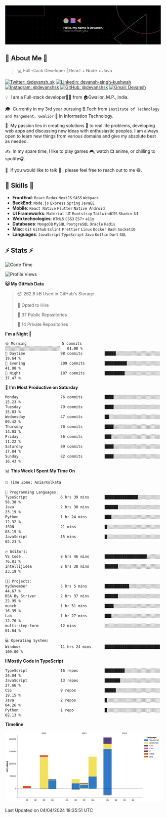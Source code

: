 ![Banner](./Devansh%20Singh%20Banner.png)

## 👋 About Me 👋

> 💻 Full-stack Developer | React + Node + Java

[![Twitter: @devansh_sk](https://img.shields.io/twitter/follow/devansh_sk?style=social)](https://twitter.com/devansh_sk)
[![Linkedin: devansh-singh-kushwah](https://img.shields.io/badge/-Devansh%20Singh%20Kushwah-blue?style=flat-square&logo=Linkedin&logoColor=white&link=https://www.linkedin.com/in/devanshsk/)](https://www.linkedin.com/in/devanshsk/)
[![Instagram: @devanshsk](https://img.shields.io/badge/-devanshsk-E4405F?style=flat-square&logo=instagram&logoColor=white)](https://instagram.com/devanshsk)
[![GitHub: @devanshsk](https://img.shields.io/github/followers/devanshsk?label=follow&style=social)](https://github.com/devanshsk)
[![Gmail: Devansh](https://img.shields.io/badge/Gmail-D14836?style=flat-square&logo=gmail&logoColor=white)](mailto:work.devanshsk@gmail.com)

💡 &nbsp;I am a Full-stack developer🧑‍💻 from 🏠Gwalior, M.P., India.

🎓 &nbsp;Currently in my 3rd year pursuing B.Tech from `Institute of Technology and Mangement, Gwalior` 🏫 in Information Technology.

🌱 &nbsp;My passion lies in creating solutions 🚩 to real life problems, developing web apps and discussing new ideas with enthusiastic peoples.
I am always open to learn new things from various domains and give my absolute best as needed.

✍️ &nbsp;In my spare time, I like to play games 🎮, watch 📺 anime, or chilling to spotify🎧.

💬 &nbsp;If you would like to talk 👋 , please feel free to reach out to me 😄.

##  🎉 Skills  🎉
- **FrontEnd**: `React` `Redux` `NextJS` `SASS` `Webpack`
- **BackEnd**: `Node.js` `Express` `Spring` `JavaEE`
- **Mobile**: `React Native` `Flutter` `Native Android`
- **UI Frameworks**: `Material-UI` `Bootstrap` `TailwindCSS` `Shadcn-UI`
- **Web technologies**: `HTML5` `CSS3` `ES7+` `a11y`
- **Databases**: `MongoDB` `MySQL` `PostgreSQL` `Oracle` `Redis`
- **Misc**: `Git` `Github` `Eslint` `Prettier` `Linux` `Docker` `Bash` `SocketIO`
- **Languages**: `JavaScript` `TypeScript` `Java` `Kotlin` `Dart` `SQL`

## ⚡ Stats ⚡
<!--START_SECTION:waka-->
![Code Time](http://img.shields.io/badge/Code%20Time-145%20hrs%2022%20mins-blue)

![Profile Views](http://img.shields.io/badge/Profile%20Views-7-blue)

**🐱 My GitHub Data** 

> 📦 262.8 kB Used in GitHub's Storage 
 > 
> 💼 Opted to Hire
 > 
> 📜 37 Public Repositories 
 > 
> 🔑 14 Private Repositories 
 > 
**I'm a Night 🦉** 

```text
🌞 Morning                5 commits           ░░░░░░░░░░░░░░░░░░░░░░░░░   01.00 % 
🌆 Daytime                98 commits          █████░░░░░░░░░░░░░░░░░░░░   19.64 % 
🌃 Evening                209 commits         ██████████░░░░░░░░░░░░░░░   41.88 % 
🌙 Night                  187 commits         █████████░░░░░░░░░░░░░░░░   37.47 % 
```
📅 **I'm Most Productive on Saturday** 

```text
Monday                   76 commits          ████░░░░░░░░░░░░░░░░░░░░░   15.23 % 
Tuesday                  79 commits          ████░░░░░░░░░░░░░░░░░░░░░   15.83 % 
Wednesday                47 commits          ██░░░░░░░░░░░░░░░░░░░░░░░   09.42 % 
Thursday                 70 commits          ████░░░░░░░░░░░░░░░░░░░░░   14.03 % 
Friday                   56 commits          ███░░░░░░░░░░░░░░░░░░░░░░   11.22 % 
Saturday                 89 commits          ████░░░░░░░░░░░░░░░░░░░░░   17.84 % 
Sunday                   82 commits          ████░░░░░░░░░░░░░░░░░░░░░   16.43 % 
```


📊 **This Week I Spent My Time On** 

```text
🕑︎ Time Zone: Asia/Kolkata

💬 Programming Languages: 
TypeScript               6 hrs 39 mins       ███████████████░░░░░░░░░░   58.38 % 
Java                     2 hrs 38 mins       ██████░░░░░░░░░░░░░░░░░░░   23.19 % 
Python                   1 hr 24 mins        ███░░░░░░░░░░░░░░░░░░░░░░   12.32 % 
JSON                     21 mins             █░░░░░░░░░░░░░░░░░░░░░░░░   03.15 % 
JavaScript               15 mins             █░░░░░░░░░░░░░░░░░░░░░░░░   02.23 % 

🔥 Editors: 
VS Code                  8 hrs 46 mins       ███████████████████░░░░░░   76.81 % 
Intellijidea             2 hrs 38 mins       ██████░░░░░░░░░░░░░░░░░░░   23.19 % 

🐱‍💻 Projects: 
mydevember               5 hrs 5 mins        ███████████░░░░░░░░░░░░░░   44.67 % 
DSA_By_Striver           2 hrs 37 mins       ██████░░░░░░░░░░░░░░░░░░░   22.95 % 
munch                    1 hr 51 mins        ████░░░░░░░░░░░░░░░░░░░░░   16.35 % 
Lab                      1 hr 27 mins        ███░░░░░░░░░░░░░░░░░░░░░░   12.76 % 
multi-step-form          12 mins             ░░░░░░░░░░░░░░░░░░░░░░░░░   01.84 % 

💻 Operating System: 
Windows                  11 hrs 24 mins      █████████████████████████   100.00 % 
```

**I Mostly Code in TypeScript** 

```text
TypeScript               16 repos            █████████░░░░░░░░░░░░░░░░   34.04 % 
JavaScript               13 repos            ███████░░░░░░░░░░░░░░░░░░   27.66 % 
CSS                      9 repos             █████░░░░░░░░░░░░░░░░░░░░   19.15 % 
Java                     2 repos             █░░░░░░░░░░░░░░░░░░░░░░░░   04.26 % 
Python                   1 repo              █░░░░░░░░░░░░░░░░░░░░░░░░   02.13 % 
```



**Timeline**

![Lines of Code chart](https://raw.githubusercontent.com/DevanshSK/DevanshSK/main/assets/bar_graph.png)


 Last Updated on 04/04/2024 18:35:51 UTC
<!--END_SECTION:waka-->
